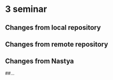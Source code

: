 # 3 seminar

## Changes from local repository

## Changes from remote repository

## Changes from Nastya

##...